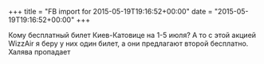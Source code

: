 +++
title = "FB import for 2015-05-19T19:16:52+00:00"
date = "2015-05-19T19:16:52+00:00"
+++

Кому бесплатный билет Киев-Катовице на 1-5 июля? А то с этой акцией WizzAir я беру у них один билет, а они предлагают второй бесплатно. Халява пропадает


